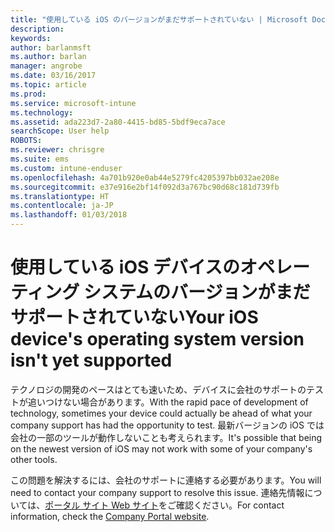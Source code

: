 ```yaml
---
title: "使用している iOS のバージョンがまだサポートされていない | Microsoft Docs"
description: 
keywords: 
author: barlanmsft
ms.author: barlan
manager: angrobe
ms.date: 03/16/2017
ms.topic: article
ms.prod: 
ms.service: microsoft-intune
ms.technology: 
ms.assetid: ada223d7-2a80-4415-bd85-5bdf9eca7ace
searchScope: User help
ROBOTS: 
ms.reviewer: chrisgre
ms.suite: ems
ms.custom: intune-enduser
ms.openlocfilehash: 4a701b920e0ab44e5279fc4205397bb032ae208e
ms.sourcegitcommit: e37e916e2bf14f092d3a767bc90d68c181d739fb
ms.translationtype: HT
ms.contentlocale: ja-JP
ms.lasthandoff: 01/03/2018
---
```

# <a name="your-ios-devices-operating-system-version-isnt-yet-supported"></a><span data-ttu-id="06693-102">使用している iOS デバイスのオペレーティング システムのバージョンがまだサポートされていない</span><span class="sxs-lookup"><span data-stu-id="06693-102">Your iOS device's operating system version isn't yet supported</span></span>

<span data-ttu-id="06693-103">テクノロジの開発のペースはとても速いため、デバイスに会社のサポートのテストが追いつけない場合があります。</span><span class="sxs-lookup"><span data-stu-id="06693-103">With the rapid pace of development of technology, sometimes your device could actually be ahead of what your company support has had the opportunity to test.</span></span> <span data-ttu-id="06693-104">最新バージョンの iOS では会社の一部のツールが動作しないことも考えられます。</span><span class="sxs-lookup"><span data-stu-id="06693-104">It's possible that being on the newest version of iOS may not work with some of your company's other tools.</span></span>

<span data-ttu-id="06693-105">この問題を解決するには、会社のサポートに連絡する必要があります。</span><span class="sxs-lookup"><span data-stu-id="06693-105">You will need to contact your company support to resolve this issue.</span></span> <span data-ttu-id="06693-106">連絡先情報については、[ポータル サイト Web サイト](https://portal.manage.microsoft.com#HelpDeskDialog)をご確認ください。</span><span class="sxs-lookup"><span data-stu-id="06693-106">For contact information, check the [Company Portal website](https://portal.manage.microsoft.com#HelpDeskDialog).</span></span>
